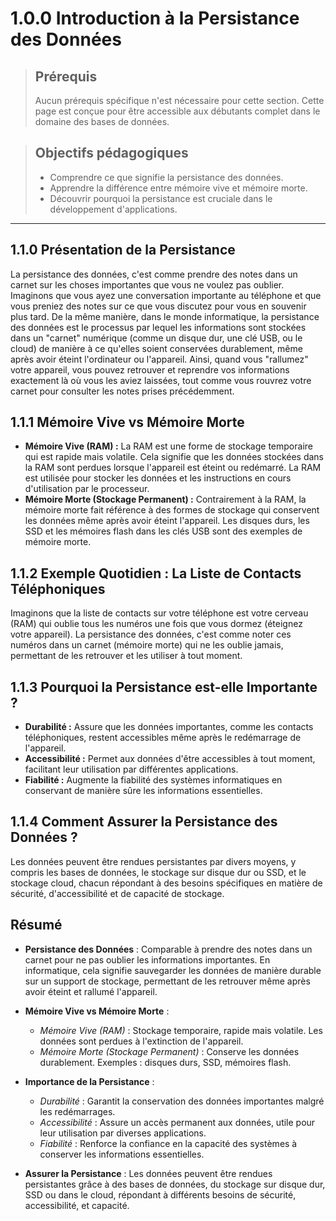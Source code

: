 # 1.0.0 Introduction à la Persistance des Données

<blockquote>
    <h2>Prérequis</h2>
    <p>Aucun prérequis spécifique n'est nécessaire pour cette section. Cette page est conçue pour être accessible aux débutants complet dans le domaine des bases de données.</p>
</blockquote>

<blockquote>
    <h2>Objectifs pédagogiques</h2>
    <ul>
        <li>Comprendre ce que signifie la persistance des données.</li>
        <li>Apprendre la différence entre mémoire vive et mémoire morte.</li>
        <li>Découvrir pourquoi la persistance est cruciale dans le développement d'applications.</li>
    </ul>
</blockquote>

---

## 1.1.0 Présentation de la Persistance

La persistance des données, c'est comme prendre des notes dans un carnet sur les choses importantes que vous ne voulez pas oublier. Imaginons que vous ayez une conversation importante au téléphone et que vous preniez des notes sur ce que vous discutez pour vous en souvenir plus tard. De la même manière, dans le monde informatique, la persistance des données est le processus par lequel les informations sont stockées dans un "carnet" numérique (comme un disque dur, une clé USB, ou le cloud) de manière à ce qu'elles soient conservées durablement, même après avoir éteint l'ordinateur ou l'appareil. Ainsi, quand vous "rallumez" votre appareil, vous pouvez retrouver et reprendre vos informations exactement là où vous les aviez laissées, tout comme vous rouvrez votre carnet pour consulter les notes prises précédemment.


## 1.1.1 Mémoire Vive vs Mémoire Morte

- **Mémoire Vive (RAM) :** La RAM est une forme de stockage temporaire qui est rapide mais volatile. Cela signifie que les données stockées dans la RAM sont perdues lorsque l'appareil est éteint ou redémarré. La RAM est utilisée pour stocker les données et les instructions en cours d'utilisation par le processeur.
- **Mémoire Morte (Stockage Permanent) :** Contrairement à la RAM, la mémoire morte fait référence à des formes de stockage qui conservent les données même après avoir éteint l'appareil. Les disques durs, les SSD et les mémoires flash dans les clés USB sont des exemples de mémoire morte.

## 1.1.2 Exemple Quotidien : La Liste de Contacts Téléphoniques

Imaginons que la liste de contacts sur votre téléphone est votre cerveau (RAM) qui oublie tous les numéros une fois que vous dormez (éteignez votre appareil). La persistance des données, c'est comme noter ces numéros dans un carnet (mémoire morte) qui ne les oublie jamais, permettant de les retrouver et les utiliser à tout moment.

## 1.1.3 Pourquoi la Persistance est-elle Importante ?

- **Durabilité :** Assure que les données importantes, comme les contacts téléphoniques, restent accessibles même après le redémarrage de l'appareil.
- **Accessibilité :** Permet aux données d'être accessibles à tout moment, facilitant leur utilisation par différentes applications.
- **Fiabilité :** Augmente la fiabilité des systèmes informatiques en conservant de manière sûre les informations essentielles.

## 1.1.4 Comment Assurer la Persistance des Données ?

Les données peuvent être rendues persistantes par divers moyens, y compris les bases de données, le stockage sur disque dur ou SSD, et le stockage cloud, chacun répondant à des besoins spécifiques en matière de sécurité, d'accessibilité et de capacité de stockage.

## Résumé

- **Persistance des Données** : Comparable à prendre des notes dans un carnet pour ne pas oublier les informations importantes. En informatique, cela signifie sauvegarder les données de manière durable sur un support de stockage, permettant de les retrouver même après avoir éteint et rallumé l'appareil.

- **Mémoire Vive vs Mémoire Morte** :
  - *Mémoire Vive (RAM)* : Stockage temporaire, rapide mais volatile. Les données sont perdues à l'extinction de l'appareil.
  - *Mémoire Morte (Stockage Permanent)* : Conserve les données durablement. Exemples : disques durs, SSD, mémoires flash.

- **Importance de la Persistance** :
  - *Durabilité* : Garantit la conservation des données importantes malgré les redémarrages.
  - *Accessibilité* : Assure un accès permanent aux données, utile pour leur utilisation par diverses applications.
  - *Fiabilité* : Renforce la confiance en la capacité des systèmes à conserver les informations essentielles.

- **Assurer la Persistance** : Les données peuvent être rendues persistantes grâce à des bases de données, du stockage sur disque dur, SSD ou dans le cloud, répondant à différents besoins de sécurité, accessibilité, et capacité.

